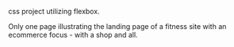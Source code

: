 css project utilizing flexbox.

Only one page illustrating the landing page of a fitness site with an ecommerce focus - with a shop and all.